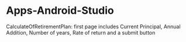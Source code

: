 # Apps-Android-Studio
CalculateOfRetirementPlan:
first page includes Current Principal, Annual Addition, Number of years, Rate of return and a submit button
